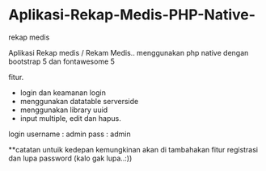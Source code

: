 # Aplikasi-Rekap-Medis-PHP-Native-
rekap medis


Aplikasi Rekap medis / Rekam Medis..
menggunakan php native dengan bootstrap 5 dan fontawesome 5

fitur.
- login dan keamanan login
- menggunakan datatable serverside
- menggunakan library uuid 
- input multiple, edit dan hapus.


login
username : admin
pass : admin

**catatan untuik kedepan kemungkinan akan di tambahakan fitur registrasi dan lupa password (kalo gak lupa..:))
